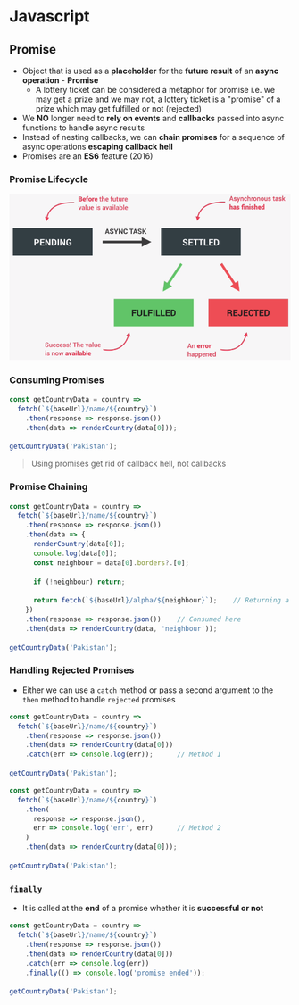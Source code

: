 # **Javascript**

## **Promise**

* Object that is used as a **placeholder** for the **future result** of an **async operation** - **Promise**
  * A lottery ticket can be considered a metaphor for promise i.e. we may get a prize and we may not, a lottery ticket is a "promise" of a prize which may get fulfilled or not (rejected)
* We **NO** longer need to **rely on events** and **callbacks** passed into async functions to handle async results
* Instead of nesting callbacks, we can **chain promises** for a sequence of async operations **escaping callback hell**
* Promises are an **ES6** feature (2016)

### **Promise Lifecycle**

![Promise lifecycle](../images/promise-lifecycle.png)

### **Consuming Promises**

```javascript
const getCountryData = country =>
  fetch(`${baseUrl}/name/${country}`)
    .then(response => response.json())
    .then(data => renderCountry(data[0]));

getCountryData('Pakistan');
```

> Using promises get rid of callback hell, not callbacks

### **Promise Chaining**

```javascript
const getCountryData = country =>
  fetch(`${baseUrl}/name/${country}`)
    .then(response => response.json())
    .then(data => {
      renderCountry(data[0]);
      console.log(data[0]);
      const neighbour = data[0].borders?.[0];

      if (!neighbour) return;

      return fetch(`${baseUrl}/alpha/${neighbour}`);    // Returning a promise from promise
    })
    .then(response => response.json())    // Consumed here
    .then(data => renderCountry(data, 'neighbour'));

getCountryData('Pakistan');
```

### **Handling Rejected Promises**

* Either we can use a `catch` method or pass a second argument to the `then` method to handle `rejected` promises

```javascript
const getCountryData = country =>
  fetch(`${baseUrl}/name/${country}`)
    .then(response => response.json())
    .then(data => renderCountry(data[0]))
    .catch(err => console.log(err));      // Method 1

getCountryData('Pakistan');
```

```javascript
const getCountryData = country =>
  fetch(`${baseUrl}/name/${country}`)
    .then(
      response => response.json(),
      err => console.log('err', err)      // Method 2
    )
    .then(data => renderCountry(data[0]));

getCountryData('Pakistan');
```

### **`finally`**

* It is called at the **end** of a promise whether it is **successful or not**

```javascript
const getCountryData = country =>
  fetch(`${baseUrl}/name/${country}`)
    .then(response => response.json())
    .then(data => renderCountry(data[0]))
    .catch(err => console.log(err))
    .finally(() => console.log('promise ended'));

getCountryData('Pakistan');
```
